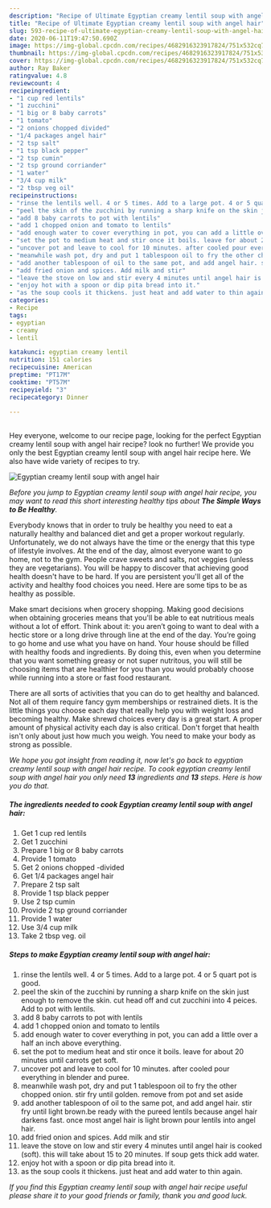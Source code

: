 ```yaml
---
description: "Recipe of Ultimate Egyptian creamy lentil soup with angel hair"
title: "Recipe of Ultimate Egyptian creamy lentil soup with angel hair"
slug: 593-recipe-of-ultimate-egyptian-creamy-lentil-soup-with-angel-hair
date: 2020-06-11T19:47:50.690Z
image: https://img-global.cpcdn.com/recipes/4682916323917824/751x532cq70/egyptian-creamy-lentil-soup-with-angel-hair-recipe-main-photo.jpg
thumbnail: https://img-global.cpcdn.com/recipes/4682916323917824/751x532cq70/egyptian-creamy-lentil-soup-with-angel-hair-recipe-main-photo.jpg
cover: https://img-global.cpcdn.com/recipes/4682916323917824/751x532cq70/egyptian-creamy-lentil-soup-with-angel-hair-recipe-main-photo.jpg
author: Ray Baker
ratingvalue: 4.8
reviewcount: 4
recipeingredient:
- "1 cup red lentils"
- "1 zucchini"
- "1 big or 8 baby carrots"
- "1 tomato"
- "2 onions chopped divided"
- "1/4 packages angel hair"
- "2 tsp salt"
- "1 tsp black pepper"
- "2 tsp cumin"
- "2 tsp ground corriander"
- "1 water"
- "3/4 cup milk"
- "2 tbsp veg oil"
recipeinstructions:
- "rinse the lentils well. 4 or 5 times. Add to a large pot. 4 or 5 quart pot is good."
- "peel the skin of the zucchini by running a sharp knife on the skin just enough to remove the skin. cut head off and cut zucchini into 4 peices. Add to pot with lentils."
- "add 8 baby carrots to pot with lentils"
- "add 1 chopped onion and tomato to lentils"
- "add enough water to cover everything in pot, you can add a little over a half an inch above everything."
- "set the pot to medium heat and stir once it boils. leave for about 20 minutes until carrots get soft."
- "uncover pot and leave to cool for 10 minutes. after cooled pour everything in blender and puree."
- "meanwhile wash pot, dry and put 1 tablespoon oil to fry the other chopped onion. stir fry until golden. remove from pot and set aside"
- "add another tablespoon of oil to the same pot, and add angel hair. stir fry until light brown.be ready with the pureed lentils because angel hair darkens fast. once most angel hair is light brown pour lentils into angel hair."
- "add fried onion and spices. Add milk and stir"
- "leave the stove on low and stir every 4 minutes until angel hair is cooked (soft). this will take about 15 to 20 minutes. If soup gets thick add water."
- "enjoy hot with a spoon or dip pita bread into it."
- "as the soup cools it thickens. just heat and add water to thin again."
categories:
- Recipe
tags:
- egyptian
- creamy
- lentil

katakunci: egyptian creamy lentil 
nutrition: 151 calories
recipecuisine: American
preptime: "PT17M"
cooktime: "PT57M"
recipeyield: "3"
recipecategory: Dinner

---
```

<br>
Hey everyone, welcome to our recipe page, looking for the perfect Egyptian creamy lentil soup with angel hair recipe? look no further! We provide you only the best Egyptian creamy lentil soup with angel hair recipe here. We also have wide variety of recipes to try.
<br>


![Egyptian creamy lentil soup with angel hair](https://img-global.cpcdn.com/recipes/4682916323917824/751x532cq70/egyptian-creamy-lentil-soup-with-angel-hair-recipe-main-photo.jpg)

<i>Before you jump to Egyptian creamy lentil soup with angel hair recipe, you may want to read this short interesting healthy tips about <strong>The Simple Ways to Be Healthy</strong>.</i>

Everybody knows that in order to truly be healthy you need to eat a naturally healthy and balanced diet and get a proper workout regularly. Unfortunately, we do not always have the time or the energy that this type of lifestyle involves. At the end of the day, almost everyone want to go home, not to the gym. People crave sweets and salts, not veggies (unless they are vegetarians). You will be happy to discover that achieving good health doesn't have to be hard. If you are persistent you'll get all of the activity and healthy food choices you need. Here are some tips to be as healthy as possible.

Make smart decisions when grocery shopping. Making good decisions when obtaining groceries means that you'll be able to eat nutritious meals without a lot of effort. Think about it: you aren’t going to want to deal with a hectic store or a long drive through line at the end of the day. You’re going to go home and use what you have on hand. Your house should be filled with healthy foods and ingredients. By doing this, even when you determine that you want something greasy or not super nutritous, you will still be choosing items that are healthier for you than you would probably choose while running into a store or fast food restaurant.

There are all sorts of activities that you can do to get healthy and balanced. Not all of them require fancy gym memberships or restrained diets. It is the little things you choose each day that really help you with weight loss and becoming healthy. Make shrewd choices every day is a great start. A proper amount of physical activity each day is also critical. Don't forget that health isn't only about just how much you weigh. You need to make your body as strong as possible. 


<i>We hope you got insight from reading it, now let's go back to egyptian creamy lentil soup with angel hair recipe. To cook egyptian creamy lentil soup with angel hair you only need <strong>13</strong> ingredients and <strong>13</strong> steps. Here is how you do that.
</i>

##### The ingredients needed to cook Egyptian creamy lentil soup with angel hair:

1. Get 1 cup red lentils
1. Get 1 zucchini
1. Prepare 1 big or 8 baby carrots
1. Provide 1 tomato
1. Get 2 onions chopped -divided
1. Get 1/4 packages angel hair
1. Prepare 2 tsp salt
1. Provide 1 tsp black pepper
1. Use 2 tsp cumin
1. Provide 2 tsp ground corriander
1. Provide 1 water
1. Use 3/4 cup milk
1. Take 2 tbsp veg. oil


##### Steps to make Egyptian creamy lentil soup with angel hair:

1. rinse the lentils well. 4 or 5 times. Add to a large pot. 4 or 5 quart pot is good.
1. peel the skin of the zucchini by running a sharp knife on the skin just enough to remove the skin. cut head off and cut zucchini into 4 peices. Add to pot with lentils.
1. add 8 baby carrots to pot with lentils
1. add 1 chopped onion and tomato to lentils
1. add enough water to cover everything in pot, you can add a little over a half an inch above everything.
1. set the pot to medium heat and stir once it boils. leave for about 20 minutes until carrots get soft.
1. uncover pot and leave to cool for 10 minutes. after cooled pour everything in blender and puree.
1. meanwhile wash pot, dry and put 1 tablespoon oil to fry the other chopped onion. stir fry until golden. remove from pot and set aside
1. add another tablespoon of oil to the same pot, and add angel hair. stir fry until light brown.be ready with the pureed lentils because angel hair darkens fast. once most angel hair is light brown pour lentils into angel hair.
1. add fried onion and spices. Add milk and stir
1. leave the stove on low and stir every 4 minutes until angel hair is cooked (soft). this will take about 15 to 20 minutes. If soup gets thick add water.
1. enjoy hot with a spoon or dip pita bread into it.
1. as the soup cools it thickens. just heat and add water to thin again.


<i>If you find this Egyptian creamy lentil soup with angel hair recipe useful please share it to your good friends or family, thank you and good luck.</i>
